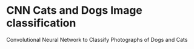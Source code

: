 # CNN Cats and Dogs Image classification

Convolutional Neural Network to Classify Photographs of Dogs and Cats
